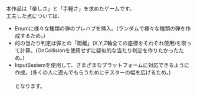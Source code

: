 本作品は「楽しさ」と「手軽さ」を求めたゲームです。<br>
工夫した点については、<br>
<ul>
<li>Enumに様々な種類の弾のプレハブを挿入。(ランダムで様々な種類の弾を作成するため。)</li>
<li>的の当たり判定は弾との「距離」(X,Y,Z軸全ての座標をそれぞれ使用)を取って計算。(OnCollisionを使用せずに疑似的な当たり判定を作りたかったため。)</li>
<li>InputSestemを使用して、さまざまなプラットフォームに対応できるように作成。(多くの人に遊んでもらうためにテスターの幅を広げるため。)</li><br>
となります。
